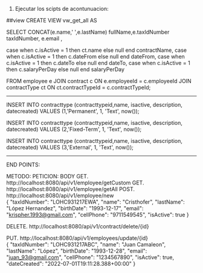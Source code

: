 1. Ejecutar los scipts de acontunuacion:


##view
CREATE VIEW vw_get_all AS

SELECT CONCAT(e.name,' ',e.lastName) fullName,e.taxIdNumber taxIdNumber, e.email ,

case when c.isActive = 1 then ct.name else null end contractName,
case when c.isActive = 1 then c.dateFrom else null end dateFrom,
case when c.isActive = 1 then c.dateTo else null end dateTo,
case when c.isActive = 1 then c.salaryPerDay else null end salaryPerDay

FROM employee e JOIN contract c
ON e.employeeId = c.employeeId
JOIN contractType ct ON ct.contractTypeId = c.contractTypeId;

****************************************************

INSERT INTO contracttype (contracttypeid,name, isactive, description, datecreated)
VALUES (1,'Permanent', 1, 'Text', now());

INSERT INTO contracttype (contracttypeid,name, isactive, description, datecreated)
VALUES (2,'Fixed-Term', 1, 'Text', now());

INSERT INTO contracttype (contracttypeid,name, isactive, description, datecreated)
VALUES (3,'External', 1, 'Text', now());

**********************************************************************************************
   
END POINTS:

METODO:            PETICION:                                           BODY
 GET.              http://localhost:8080/api/v1/employee/getCustom
  GET.              http://localhost:8080/api/v1/employee/getAll
 POST.              http://localhost:8080/api/v1/employee/new             
                                                                      {
																		    "taxIdNumber": "LOHC931217EWA",
																		    "name": "Cristhofer",
																		    "lastName": "López Hernandez",
																		    "birthDate": "1993-12-17",
																		    "email": "krispher.1993@gmail.com",
																		    "cellPhone": "9711549545",
																		    "isActive": true
																		}
    
 DELETE.      http://localhost:8080/api/v1/contract/delete/{id}
 
 PUT.         http://localhost:8080/api/v1/employees/update/{id}   
                                                                      {
																		    "taxIdNumber": "LOHC931217ABC",
																		    "name": "Juan Camaleon",
																		    "lastName": "López",
																		    "birthDate": "1993-12-28",
																		    "email": "juan_93@gmail.com",
																		    "cellPhone": "1234567890",
																		    "isActive": true,
																		    "dateCreated": "2022-07-01T19:11:28.388+00:00"
																		}
                               

                                                                
   
  
  
  

